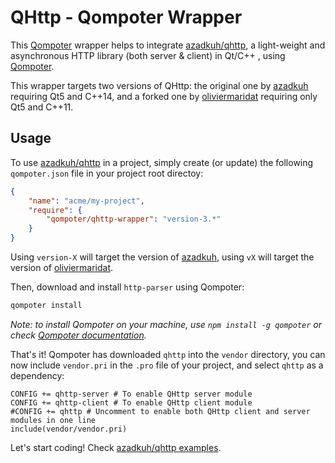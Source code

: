 QHttp - Qompoter Wrapper
===========

This [Qompoter](https://github.com/Fylhan/qompoter) wrapper helps to integrate [azadkuh/qhttp](https://github.com/azadkuh/qhttp), a light-weight and asynchronous HTTP library (both server & client) in Qt/C++ , using [Qompoter](https://github.com/Fylhan/qompoter).

This wrapper targets two versions of QHttp: the original one by [azadkuh](https://github.com/azadkuh/qhttp) requiring Qt5 and C++14, and a forked one by [oliviermaridat](https://github.com/oliviermaridat/qhttp) requiring only Qt5 and C++11.

Usage
-----------

To use [azadkuh/qhttp](https://github.com/azadkuh/qhttp) in a project, simply create (or update) the following `qompoter.json` file in your project root directoy:


```json
{
    "name": "acme/my-project",
    "require": {
        "qompoter/qhttp-wrapper": "version-3.*"
    }
}
```

Using `version-X` will target the version of [azadkuh](https://github.com/azadkuh/qhttp), using `vX` will target the version of  [oliviermaridat](https://github.com/oliviermaridat/qhttp).

Then, download and install `http-parser` using Qompoter:

```bash
qompoter install
```

*Note: to install Qompoter on your machine, use `npm install -g qompoter` or check [Qompoter documentation](https://github.com/Fylhan/qompoter/blob/master/README.md#installation).*

That's it! Qompoter has downloaded `qhttp` into the `vendor` directory, you can now include `vendor.pri` in the `.pro` file of your project, and select `qhttp` as a dependency:

```qmake
CONFIG += qhttp-server # To enable QHttp server module
CONFIG += qhttp-client # To enable QHttp client module
#CONFIG += qhttp # Uncomment to enable both QHttp client and server modules in one line
include(vendor/vendor.pri)
```

Let's start coding! Check [azadkuh/qhttp examples](https://github.com/azadkuh/qhttp#sample-codes).

